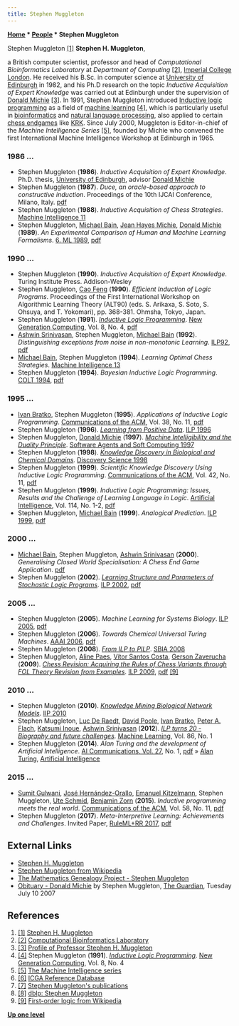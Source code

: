 ```yaml
---
title: Stephen Muggleton
---
```

**[Home](Home "Home") \* [People](People "People") \* Stephen Muggleton**



 [](http://wp.doc.ic.ac.uk/shm/) Stephen Muggleton <a id="cite-note-1" href="#cite-ref-1">[1]</a> 
**Stephen H. Muggleton**,  

a British computer scientist, professor and head of *Computational Bioinformatics Laboratory* at *Department of Computing* <a id="cite-note-2" href="#cite-ref-2">[2]</a>, [Imperial College London](https://en.wikipedia.org/wiki/Imperial_College_London). 
He received his B.Sc. in computer science at [University of Edinburgh](University_of_Edinburgh "University of Edinburgh") in 1982, and his Ph.D research on the topic *Inductive Acquisition of Expert Knowledge* was carried out at Edinburgh under the supervision of [Donald Michie](Donald_Michie "Donald Michie") <a id="cite-note-3" href="#cite-ref-3">[3]</a>. 
In 1991, Stephen Muggleton introduced [Inductive logic programming](https://en.wikipedia.org/wiki/Inductive_logic_programming) as a field of [machine learning](Learning "Learning") <a id="cite-note-4" href="#cite-ref-4">[4]</a>, which is particularly useful in [bioinformatics](https://en.wikipedia.org/wiki/Bioinformatics) and [natural language processing](https://en.wikipedia.org/wiki/Natural_language_processing), also applied to certain [chess endgames](Endgame "Endgame") like [KRK](KRK "KRK"). 
Since July 2000, Muggleton is Editor-in-chief of the *Machine Intelligence Series* <a id="cite-note-5" href="#cite-ref-5">[5]</a>, founded by Michie who convened the first International Machine Intelligence Workshop at Edinburgh in 1965. 



### 1986 ...


* Stephen Muggleton (**1986**). *Inductive Acquisition of Expert Knowledge*. Ph.D. thesis, [University of Edinburgh](University_of_Edinburgh "University of Edinburgh"), advisor [Donald Michie](Donald_Michie "Donald Michie")
* Stephen Muggleton (**1987**). *Duce, an oracle-based approach to constructive induction*. Proceedings of the 10th IJCAI Conference, Milano, Italy. [pdf](http://www.doc.ic.ac.uk/%7Eshm/Papers/ijcai87.pdf)
* Stephen Muggleton (**1988**). *Inductive Acquisition of Chess Strategies*. [Machine Intelligence 11](http://www.doc.ic.ac.uk/%7Eshm/MI/mi11.html)
* Stephen Muggleton, [Michael Bain](Michael_Bain "Michael Bain"), [Jean Hayes Michie](Jean_Hayes_Michie "Jean Hayes Michie"), [Donald Michie](Donald_Michie "Donald Michie") (**1989**). *An Experimental Comparison of Human and Machine Learning Formalisms*. [6. ML 1989](http://www.informatik.uni-trier.de/~ley/db/conf/icml/ml1989.html#MuggletonBMM89), [pdf](http://www.doc.ic.ac.uk/~shm/Papers/ml6paper.pdf)


### 1990 ...


* Stephen Muggleton (**1990**). *Inductive Acquisition of Expert Knowledge*. Turing Institute Press. Addison-Wesley
* Stephen Muggleton, [Cao Feng](http://www.informatik.uni-trier.de/~ley/db/indices/a-tree/f/Feng:Cao.html) (**1990**). *Efficient Induction of Logic Programs*. Proceedings of the First International Workshop on Algorithmic Learning Theory (ALT90) (eds. S. Arikaxa, S. Soto, S. Ohsuya, and T. Yokomari), pp. 368-381. Ohmsha, Tokyo, Japan.
* Stephen Muggleton (**1991**). *[Inductive Logic Programming](https://link.springer.com/article/10.1007/BF03037089)*. [New Generation Computing](https://link.springer.com/journal/354/8/4/page/1), Vol. 8, No. 4, [pdf](http://www.doc.ic.ac.uk/%7Eshm/Papers/ilp.pdf)
* [Ashwin Srinivasan](Ashwin_Srinivasan "Ashwin Srinivasan"), Stephen Muggleton, [Michael Bain](Michael_Bain "Michael Bain") (**1992**). *Distinguishing exceptions from noise in non-monotonic Learning*. [ILP92](http://www.cs.york.ac.uk/ILP-events/ILP-1992/), [pdf](https://pdfs.semanticscholar.org/fd37/06021c2230104a6f89cc93b341b7896e26bb.pdf)
* [Michael Bain](Michael_Bain "Michael Bain"), Stephen Muggleton (**1994**). *Learning Optimal Chess Strategies*. [Machine Intelligence 13](http://www.doc.ic.ac.uk/%7Eshm/MI/mi13.html)
* Stephen Muggleton (**1994**). *Bayesian Inductive Logic Programming*. [COLT 1994](https://dblp.uni-trier.de/db/conf/colt/colt1994.html), [pdf](http://www.doc.ic.ac.uk/~shm/Papers/bayesian.pdf)


### 1995 ...


* [Ivan Bratko](Ivan_Bratko "Ivan Bratko"), Stephen Muggleton (**1995**). *Applications of Inductive Logic Programming*. [Communications of the ACM](ACM#Communications "ACM"), Vol. 38, No. 11, [pdf](http://www.doc.ic.ac.uk/~shm/Papers/cacm.pdf)
* Stephen Muggleton (**1996**). *[Learning from Positive Data](https://link.springer.com/chapter/10.1007/3-540-63494-0_65)*. [ILP 1996](https://dblp.uni-trier.de/db/conf/ilp/ilp96.html)
* Stephen Muggleton, [Donald Michie](Donald_Michie "Donald Michie") (**1997**). *[Machine Intelligibility and the Duality Principle](https://link.springer.com/chapter/10.1007/3-540-62560-7_51)*. [Software Agents and Soft Computing 1997](https://dblp.uni-trier.de/db/conf/btlab/btlab1997.html)
* Stephen Muggleton (**1998**). *[Knowledge Discovery in Biological and Chemical Domains](https://link.springer.com/chapter/10.1007%2F3-540-49292-5_5)*. [Discovery Science 1998](https://dblp.uni-trier.de/db/conf/dis/dis98.html)
* Stephen Muggleton (**1999**). *Scientific Knowledge Discovery Using Inductive Logic Programming*. [Communications of the ACM](ACM#Communications "ACM"), Vol. 42, No. 11, [pdf](http://www.doc.ic.ac.uk/~shm/Papers/cacm2.pdf)
* Stephen Muggleton (**1999**). *Inductive Logic Programming: Issues, Results and the Challenge of Learning Language in Logic*. [Artificial Intelligence](https://en.wikipedia.org/wiki/Artificial_Intelligence_(journal)), Vol. 114, No. 1-2, [pdf](http://www.doc.ic.ac.uk/~shm/Papers/aij99.pdf)
* Stephen Muggleton, [Michael Bain](Michael_Bain "Michael Bain") (**1999**). *Analogical Prediction*. [ILP 1999](https://dblp.uni-trier.de/db/conf/ilp/ilp99.html), [pdf](http://www.doc.ic.ac.uk/~shm/Papers/ap.pdf)


### 2000 ...


* [Michael Bain](Michael_Bain "Michael Bain"), Stephen Muggleton, [Ashwin Srinivasan](Ashwin_Srinivasan "Ashwin Srinivasan") (**2000**). *Generalising Closed World Specialisation: A Chess End Game Application*. [pdf](https://pdfs.semanticscholar.org/5c3b/c747c01e8aba82fd288db52faac2f7fb30a3.pdf)
* Stephen Muggleton (**2002**). *[Learning Structure and Parameters of Stochastic Logic Programs](https://link.springer.com/chapter/10.1007/3-540-36468-4_13)*. [ILP 2002](https://dblp.uni-trier.de/db/conf/ilp/ilp2002.html), [pdf](http://www.doc.ic.ac.uk/~shm/Papers/diffslp.pdf)


### 2005 ...


* Stephen Muggleton (**2005**). *Machine Learning for Systems Biology*. [ILP 2005](https://dblp.uni-trier.de/db/conf/ilp/ilp2005.html), [pdf](http://www.doc.ic.ac.uk/~shm/Papers/mlsysbio.pdf)
* Stephen Muggleton (**2006**). *Towards Chemical Universal Turing Machines*. [AAAI 2006](Conferences#AAAI-2006 "Conferences"), [pdf](http://www.doc.ic.ac.uk/~shm/Papers/chemturing.pdf)
* Stephen Muggleton (**2008**). *[From ILP to PILP](https://link.springer.com/chapter/10.1007/978-3-540-88190-2_6)*. [SBIA 2008](https://dblp.uni-trier.de/db/conf/sbia/sbia2008.html)
* Stephen Muggleton, [Aline Paes](index.php?title=Aline_Paes&action=edit&redlink=1 "Aline Paes (page does not exist)"), [Vítor Santos Costa](index.php?title=V%C3%ADtor_Santos_Costa&action=edit&redlink=1 "Vítor Santos Costa (page does not exist)"), [Gerson Zaverucha](index.php?title=Gerson_Zaverucha&action=edit&redlink=1 "Gerson Zaverucha (page does not exist)") (**2009**). *[Chess Revision: Acquiring the Rules of Chess Variants through FOL Theory Revision from Examples](https://link.springer.com/chapter/10.1007/978-3-642-13840-9_12)*. [ILP 2009](https://dblp.uni-trier.de/db/conf/ilp/ilp2009.html), [pdf](https://www.doc.ic.ac.uk/~shm/Papers/paeschess.pdf) <a id="cite-note-9" href="#cite-ref-9">[9]</a>


### 2010 ...


* Stephen Muggleton (**2010**). *[Knowledge Mining Biological Network Models](https://link.springer.com/chapter/10.1007/978-3-642-16327-2_2)*. [IIP 2010](https://dblp.uni-trier.de/db/conf/ifip12/iip2010.html)
* Stephen Muggleton, [Luc De Raedt](Mathematician#LDRaedt "Mathematician"), [David Poole](Mathematician#DPoole "Mathematician"), [Ivan Bratko](Ivan_Bratko "Ivan Bratko"), [Peter A. Flach](https://en.wikipedia.org/wiki/Peter_Flach), [Katsumi Inoue](http://research.nii.ac.jp/~inoue/official/content_e.html), [Ashwin Srinivasan](Ashwin_Srinivasan "Ashwin Srinivasan") (**2012**). *[ILP turns 20 - Biography and future challenges](https://link.springer.com/article/10.1007/s10994-011-5259-2)*. [Machine Learning](https://en.wikipedia.org/wiki/Machine_Learning_(journal)), Vol. 86, No. 1
* Stephen Muggleton (**2014**). *Alan Turing and the development of Artificial Intelligence*. [AI Communications, Vol. 27](https://dblp.uni-trier.de/db/journals/aicom/aicom27.html), No. 1, [pdf](http://www.doc.ic.ac.uk/~shm/Papers/TuringAI_1.pdf) » [Alan Turing](Alan_Turing "Alan Turing"), [Artificial Intelligence](Artificial_Intelligence "Artificial Intelligence")


### 2015 ...


* [Sumit Gulwani](https://scholar.google.com/citations?user=fZinJ_AAAAAJ&hl=en), [José Hernández-Orallo](http://josephorallo.webs.upv.es/), [Emanuel Kitzelmann](http://emanuel.kitzelmann.org/academia/), Stephen Muggleton, [Ute Schmid](https://www.uni-bamberg.de/en/cogsys/schmid-ute/), [Benjamin Zorn](https://www.microsoft.com/en-us/research/people/zorn/) (**2015**). *Inductive programming meets the real world*. [Communications of the ACM](ACM#Communications "ACM"), Vol. 58, No. 11, [pdf](https://www.doc.ic.ac.uk/~shm/Papers/indprogreal.pdf)
* Stephen Muggleton (**2017**). *Meta-Interpretive Learning: Achievements and Challenges*. Invited Paper, [RuleML+RR 2017](https://dblp.uni-trier.de/db/conf/ruleml/ruleml2017.html), [pdf](https://www.doc.ic.ac.uk/~shm/Papers/rulemlabs.pdf)


## External Links


* [Stephen H. Muggleton](http://wp.doc.ic.ac.uk/shm/)
* [Stephen Muggleton from Wikipedia](https://en.wikipedia.org/wiki/Stephen_Muggleton)
* [The Mathematics Genealogy Project - Stephen Muggleton](https://www.genealogy.math.ndsu.nodak.edu/id.php?id=166206)
* [Obituary - Donald Michie](https://www.theguardian.com/science/2007/jul/10/uk.obituaries1) by Stephen Muggleton, [The Guardian](http://www.guardian.co.uk/theguardian), Tuesday July 10 2007


## References


1. <a id="cite-ref-1" href="#cite-note-1">[1]</a> [Stephen H. Muggleton](http://wp.doc.ic.ac.uk/shm/)
2. <a id="cite-ref-2" href="#cite-note-2">[2]</a> [Computational Bioinformatics Laboratory](http://www.doc.ic.ac.uk/bioinformatics/)
3. <a id="cite-ref-3" href="#cite-note-3">[3]</a> [Profile of Professor Stephen H. Muggleton](http://www.doc.ic.ac.uk/%7Eshm/profile.html)
4. <a id="cite-ref-4" href="#cite-note-4">[4]</a> Stephen Muggleton (**1991**). *[Inductive Logic Programming](https://link.springer.com/article/10.1007/BF03037089)*. [New Generation Computing](https://link.springer.com/journal/354/8/4/page/1), Vol. 8, No. 4
5. <a id="cite-ref-5" href="#cite-note-5">[5]</a> [The Machine Intelligence series](http://www.doc.ic.ac.uk/~shm/MI/mi.html)
6. <a id="cite-ref-6" href="#cite-note-6">[6]</a> [ICGA Reference Database](ICGA_Journal#RefDB "ICGA Journal")
7. <a id="cite-ref-7" href="#cite-note-7">[7]</a> [Stephen Muggleton's publications](http://www.doc.ic.ac.uk/~shm/pub.html)
8. <a id="cite-ref-8" href="#cite-note-8">[8]</a> [dblp: Stephen Muggleton](https://dblp.uni-trier.de/pers/hd/m/Muggleton:Stephen.html)
9. <a id="cite-ref-9" href="#cite-note-9">[9]</a> [First-order logic from Wikipedia](https://en.wikipedia.org/wiki/First-order_logic)

**[Up one level](Engines "Engines")**







 

